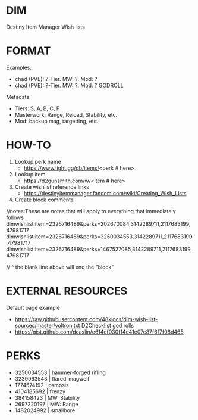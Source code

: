 # DIM
Destiny Item Manager Wish lists

# FORMAT
Examples:
- chad (PVE): ?-Tier. MW: ?. Mod: ?
- chad (PVE): ?-Tier. MW: ?. Mod: ? GODROLL

Metadata
- Tiers: S, A, B, C, F 
- Masterwork: Range, Reload, Stability, etc.
- Mod: backup mag, targetting, etc.


# HOW-TO
1. Lookup perk name
    - https://www.light.gg/db/items/<perk # here>
2. Lookup item
    - https://d2gunsmith.com/w/<item # here>
3. Create wishlist reference links
    - https://destinyitemmanager.fandom.com/wiki/Creating_Wish_Lists
4. Create block comments

//notes:These are notes that will apply to everything that immediately follows
dimwishlist:item=2326716489&perks=202670084,3142289711,2117683199,47981717
dimwishlist:item=2326716489&perks=3250034553,3142289711,2117683199,47981717
dimwishlist:item=2326716489&perks=1467527085,3142289711,2117683199,47981717

// ^ the blank line above will end the "block"

# EXTERNAL RESOURCES
Default page example
- https://raw.githubusercontent.com/48klocs/dim-wish-list-sources/master/voltron.txt
D2Checklist god rolls
- https://gist.github.com/dcaslin/e614cf030f14c41e07c87f6f7f08d465

# PERKS
- 3250034553 | hammer-forged rifling
- 3230963543 | flared-magwell
- 1774574192 | osmosis
- 4104185692 | frenzy
- 384158423 | MW: Stability
- 2697220197 | MW: Range
- 1482024992 | smallbore
